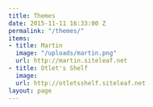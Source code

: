 ```yaml
---
title: Themes
date: 2015-11-11 16:33:00 Z
permalink: "/themes/"
items:
- title: Martin
  image: "/uploads/martin.png"
  url: http://martin.siteleaf.net
- title: Otlet's Shelf
  image: 
  url: http://otletsshelf.siteleaf.net
layout: page
---
```


